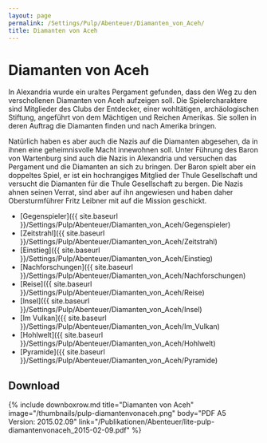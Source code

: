 ```yaml
---
layout: page
permalink: /Settings/Pulp/Abenteuer/Diamanten_von_Aceh/
title: Diamanten von Aceh
---
```


# Diamanten von Aceh

In Alexandria wurde ein uraltes Pergament gefunden, dass den Weg zu den verschollenen Diamanten von Aceh aufzeigen soll. Die Spielercharaktere sind Mitglieder des Clubs der Entdecker, einer wohltätigen, archäologischen Stiftung, angeführt von dem Mächtigen und Reichen Amerikas. Sie sollen in deren Auftrag die Diamanten finden und nach Amerika bringen.

Natürlich haben es aber auch die Nazis auf die Diamanten abgesehen, da in ihnen eine geheimnisvolle Macht innewohnen soll. Unter Führung des Baron von Wartenburg sind auch die Nazis in Alexandria und versuchen das Pergament und die Diamanten an sich zu bringen. Der Baron spielt aber ein doppeltes Spiel, er ist ein hochrangiges Mitglied der Thule Gesellschaft und versucht die Diamanten für die Thule Gesellschaft zu bergen. Die Nazis ahnen seinen Verrat, sind aber auf ihn angewiesen und haben daher Obersturmführer Fritz Leibner mit auf die Mission geschickt.

- [Gegenspieler]({{ site.baseurl }}/Settings/Pulp/Abenteuer/Diamanten_von_Aceh/Gegenspieler)
- [Zeitstrahl]({{ site.baseurl }}/Settings/Pulp/Abenteuer/Diamanten_von_Aceh/Zeitstrahl)
- [Einstieg]({{ site.baseurl }}/Settings/Pulp/Abenteuer/Diamanten_von_Aceh/Einstieg)
- [Nachforschungen]({{ site.baseurl }}/Settings/Pulp/Abenteuer/Diamanten_von_Aceh/Nachforschungen)
- [Reise]({{ site.baseurl }}/Settings/Pulp/Abenteuer/Diamanten_von_Aceh/Reise)
- [Insel]({{ site.baseurl }}/Settings/Pulp/Abenteuer/Diamanten_von_Aceh/Insel)
- [Im Vulkan]({{ site.baseurl }}/Settings/Pulp/Abenteuer/Diamanten_von_Aceh/Im_Vulkan)
- [Hohlwelt]({{ site.baseurl }}/Settings/Pulp/Abenteuer/Diamanten_von_Aceh/Hohlwelt)
- [Pyramide]({{ site.baseurl }}/Settings/Pulp/Abenteuer/Diamanten_von_Aceh/Pyramide)

## Download

{% include downboxrow.md title="Diamanten von Aceh" image="/thumbnails/pulp-diamantenvonaceh.png" body="PDF A5<br/>Version: 2015.02.09" link="/Publikationen/Abenteuer/lite-pulp-diamantenvonaceh_2015-02-09.pdf" %}

